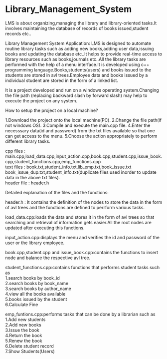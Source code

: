 # Library_Management_System
LMS is about organizing,managing the library and library-oriented tasks.It involves maintaining the database of records of books issued,student records etc..

Library Management System
Application:
LMS is designed to automate routine library tasks such as adding new books,adding user data,issuing books and updating the database etc..It helps to provide real-time access to library resources such as books,journals etc..All the library tasks are performed with the help of a menu interface.It is developed using c++ programming language.Books,students(users) and books issued to the students are stored in avl trees.Employee data and books issued by a individual student are stored in the form of a linked list.

It is a project developed and run on a windows operating system.Changing the file path (replacing backward slash by forward slash) may help to execute the project on any system.


How to setup the project on a local machine?

1.Download the project onto the local machine(PC).
2.Change the file path(if not windows OS).
3.Compile and execute the main.cpp file.
4.Enter the necesssary data(id and password) from the txt files available so that one can get access to the menu.
5.Choose the action appropriately to perform different library tasks.

cpp files   : main.cpp,load_data.cpp,input_action.cpp,book.cpp,student.cpp,issue_book.cpp,student_functions.cpp,emp_functions.cpp     
text files  : book.txt,student_info.txt,lib_emp.txt,book_issue.txt       
              book_issue_dup.txt,student_info.txt(duplicate files used inorder to update data in the above txt files).       
header file : header.h

Detailed explanation of the files and the functions:

header.h : It contains the definition of the nodes to store the data in the form of avl trees and the functions are defined to perrform various tasks.

load_data.cpp:loads the data and stores it in the form of avl trees so that searching and retrieval of information gets easier.All the root nodes are updated after executing this functions.

input_action.cpp:displays the menu and verifies the id and password of the user or the library employee.

book.cpp,student.cpp and issue_book.cpp:contains the functions to insert node and balance the respective avl tree.

student_functions.cpp:contains functions that performs student tasks such as      
1.search books by book_id      
2.search books by book_name    
3.search books by author_name   
4.view all the books available   
5.books issued by the student   
6.Calculate Fine             

emp_funtions.cpp:performs tasks that can be done by a librarian such as   
1.Add new students    
2.Add new books               
3.Issue the book                 
4.Return the book             
5.Renew the book                 
6.Delete student record         
7.Show Students(Users)
